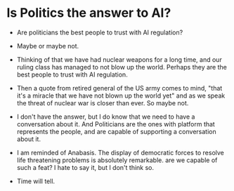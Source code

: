 # Is Politics the answer to AI?

- Are politicians the best people to trust with AI regulation?

- Maybe or maybe not.  

- Thinking of that we have had nuclear weapons for a long time, and our ruling class has managed to not blow up the world. Perhaps they are the best people to trust with AI regulation. 

- Then a quote from  retired general of the US army comes to mind, "that it's a miracle that we have not blown up the world yet" and as we speak the threat of nuclear war is closer than ever. So maybe not. 

- I don't have the answer, but I do know that we need to have a conversation about it. And Politicians are the ones with platform that represents the people, and are capable of supporting a conversation about it.

- I am reminded of Anabasis. The display of democratic forces to resolve life threatening problems is absolutely remarkable. are we capable of such a feat? I hate to say it, but I don't think so.

- Time will tell.
